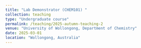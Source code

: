 ```yaml
---
title: "Lab Demonstrator (CHEM101) "
collection: teaching
type: "Undergraduate course"
permalink: /teaching/2025-autumn-teaching-2
venue: "University of Wollongong, Department of Chemistry"
date: 2025-03-01
location: "Wollongong, Australia"
---
```


